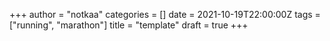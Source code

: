 +++
author = "notkaa"
categories = []
date = 2021-10-19T22:00:00Z
tags = ["running", "marathon"]
title = "template"
draft = true
+++
